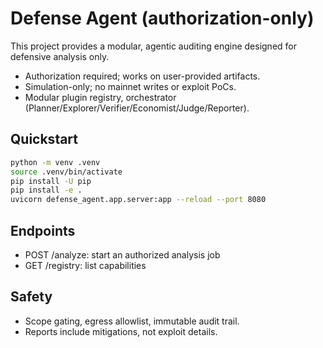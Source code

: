 # Defense Agent (authorization-only)

This project provides a modular, agentic auditing engine designed for defensive analysis only.

- Authorization required; works on user-provided artifacts.
- Simulation-only; no mainnet writes or exploit PoCs.
- Modular plugin registry, orchestrator (Planner/Explorer/Verifier/Economist/Judge/Reporter).

## Quickstart

```bash
python -m venv .venv
source .venv/bin/activate
pip install -U pip
pip install -e .
uvicorn defense_agent.app.server:app --reload --port 8080
```

## Endpoints
- POST /analyze: start an authorized analysis job
- GET  /registry: list capabilities

## Safety
- Scope gating, egress allowlist, immutable audit trail.
- Reports include mitigations, not exploit details.

